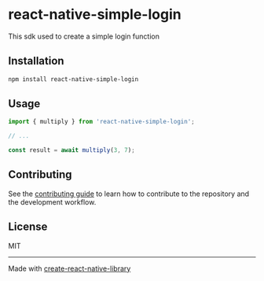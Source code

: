 # react-native-simple-login

This sdk used to create a simple login function

## Installation

```sh
npm install react-native-simple-login
```

## Usage

```js
import { multiply } from 'react-native-simple-login';

// ...

const result = await multiply(3, 7);
```

## Contributing

See the [contributing guide](CONTRIBUTING.md) to learn how to contribute to the repository and the development workflow.

## License

MIT

---

Made with [create-react-native-library](https://github.com/callstack/react-native-builder-bob)
